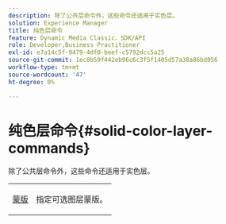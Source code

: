 ```yaml
---
description: 除了公共层命令外，这些命令还适用于实色层。
solution: Experience Manager
title: 纯色层命令
feature: Dynamic Media Classic，SDK/API
role: Developer,Business Practitioner
exl-id: e7a14c5f-9479-4df0-beef-c5792dcc5a25
source-git-commit: 1ec8b59f442eb96c6c3f5f1405d57a38a86bd056
workflow-type: tm+mt
source-wordcount: '47'
ht-degree: 0%

---
```


# 纯色层命令{#solid-color-layer-commands}

除了公共层命令外，这些命令还适用于实色层。

<table id="simpletable_4E563E4C797E45F390340258170BDCE4"> 
 <tr class="strow"> 
  <td class="stentry"> <p><a href="../../../../../../is-api/http-ref/image-serving-api-ref/c-http-protocol-reference/c-command-reference/r-mask.md#reference-922254e027404fb890b850e2723ee06e" type="reference" format="dita" scope="local"> 蒙版</a> </p> </td> 
  <td class="stentry"> <p>指定可选图层蒙版。 </p></td> 
 </tr> 
</table>

